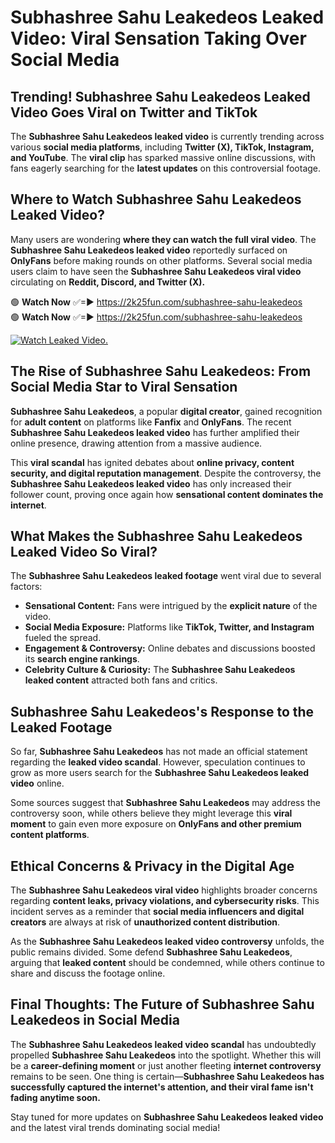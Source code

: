 # Subhashree Sahu Leakedeos Leaked Video: Viral Sensation Taking Over Social Media

## **Trending! Subhashree Sahu Leakedeos Leaked Video Goes Viral on Twitter and TikTok**
The **Subhashree Sahu Leakedeos leaked video** is currently trending across various **social media platforms**, including **Twitter (X), TikTok, Instagram, and YouTube**. The **viral clip** has sparked massive online discussions, with fans eagerly searching for the **latest updates** on this controversial footage.

## **Where to Watch Subhashree Sahu Leakedeos Leaked Video?**
Many users are wondering **where they can watch the full viral video**. The **Subhashree Sahu Leakedeos leaked video** reportedly surfaced on **OnlyFans** before making rounds on other platforms. Several social media users claim to have seen the **Subhashree Sahu Leakedeos viral video** circulating on **Reddit, Discord, and Twitter (X).**

🟢 **Watch Now** ✅=► https://2k25fun.com/subhashree-sahu-leakedeos  
🟢 **Watch Now** ✅=► https://2k25fun.com/subhashree-sahu-leakedeos  

[![Watch Leaked Video.](https://miro.medium.com/v2/resize:fit:828/format:webp/1*cilzJN44JGOrTw9NJCrNHA.gif "Watch Leaked Video")](https://2k25fun.com/subhashree-sahu-leakedeos)

## **The Rise of Subhashree Sahu Leakedeos: From Social Media Star to Viral Sensation**
**Subhashree Sahu Leakedeos**, a popular **digital creator**, gained recognition for **adult content** on platforms like **Fanfix** and **OnlyFans**. The recent **Subhashree Sahu Leakedeos leaked video** has further amplified their online presence, drawing attention from a massive audience.

This **viral scandal** has ignited debates about **online privacy, content security, and digital reputation management**. Despite the controversy, the **Subhashree Sahu Leakedeos leaked video** has only increased their follower count, proving once again how **sensational content dominates the internet**.

## **What Makes the Subhashree Sahu Leakedeos Leaked Video So Viral?**
The **Subhashree Sahu Leakedeos leaked footage** went viral due to several factors:
- **Sensational Content:** Fans were intrigued by the **explicit nature** of the video.
- **Social Media Exposure:** Platforms like **TikTok, Twitter, and Instagram** fueled the spread.
- **Engagement & Controversy:** Online debates and discussions boosted its **search engine rankings**.
- **Celebrity Culture & Curiosity:** The **Subhashree Sahu Leakedeos leaked content** attracted both fans and critics.

## **Subhashree Sahu Leakedeos's Response to the Leaked Footage**
So far, **Subhashree Sahu Leakedeos** has not made an official statement regarding the **leaked video scandal**. However, speculation continues to grow as more users search for the **Subhashree Sahu Leakedeos leaked video** online.

Some sources suggest that **Subhashree Sahu Leakedeos** may address the controversy soon, while others believe they might leverage this **viral moment** to gain even more exposure on **OnlyFans and other premium content platforms**.

## **Ethical Concerns & Privacy in the Digital Age**
The **Subhashree Sahu Leakedeos viral video** highlights broader concerns regarding **content leaks, privacy violations, and cybersecurity risks**. This incident serves as a reminder that **social media influencers and digital creators** are always at risk of **unauthorized content distribution**.

As the **Subhashree Sahu Leakedeos leaked video controversy** unfolds, the public remains divided. Some defend **Subhashree Sahu Leakedeos**, arguing that **leaked content** should be condemned, while others continue to share and discuss the footage online.

## **Final Thoughts: The Future of Subhashree Sahu Leakedeos in Social Media**
The **Subhashree Sahu Leakedeos leaked video scandal** has undoubtedly propelled **Subhashree Sahu Leakedeos** into the spotlight. Whether this will be a **career-defining moment** or just another fleeting **internet controversy** remains to be seen. One thing is certain—**Subhashree Sahu Leakedeos has successfully captured the internet's attention, and their viral fame isn't fading anytime soon.**

Stay tuned for more updates on **Subhashree Sahu Leakedeos leaked video** and the latest viral trends dominating social media!